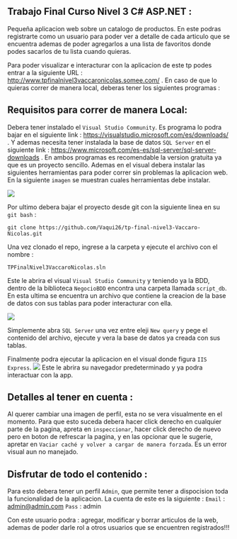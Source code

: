 ## Trabajo Final Curso Nivel 3 C# ASP.NET :

Pequeña aplicacion web sobre un catalogo de productos. En este podras registrarte como un usuario para poder ver a detalle de cada articulo que se encuentra ademas de poder agregarlos a una lista de favoritos donde podes sacarlos de
tu lista cuando quieras.

Para poder visualizar e interacturar con la aplicacion de este tp podes entrar a la siguiente URL : http://www.tpfinalnivel3vaccaronicolas.somee.com/ . 
En caso de que lo quieras correr de manera local, deberas tener los siguientes programas : 

## Requisitos para correr de manera Local:
Debera tener instalado el `Visual Studio Community`. Es programa lo podra bajar en el siguiente link : https://visualstudio.microsoft.com/es/downloads/ . Y ademas necesita tener instalada la base de datos `SQL Server` 
en el siguiente link : https://www.microsoft.com/es-es/sql-server/sql-server-downloads . En ambos programas es recomendable la version gratuita ya que es un proyecto sencillo. 
Ademas en el visual debera instalar las siguientes herramientas para poder correr sin problemas la aplicacion web. En la siguiente `imagen` se muestran cuales herramientas debe instalar. 

<img src="ImageInfoReadMe/Herramientas-NET.png">

Por ultimo debera bajar el proyecto desde git con la siguiente linea en su `git bash` :

`git clone https://github.com/Vaqui26/tp-final-nivel3-Vaccaro-Nicolas.git`

Una vez clonado el repo, ingrese a la carpeta y ejecute el archivo con el nombre :

`TPFinalNivel3VaccaroNicolas.sln`

Este le abrira el visual `Visual Studio Community` y teniendo ya la BDD, dentro de la biblioteca `NegocioBDD` encontra una carpeta llamada `script_db`. En esta ultima se encuentra un archivo que contiene la creacion de la base de datos con sus tablas para poder interacturar con ella.

<img src="ScriptBD.png">

Simplemente abra `SQL Server` una vez entre eleji `New query` y pege el contenido del archivo, ejecute y vera la base de datos ya creada con sus tablas. 

Finalmente podra ejecutar la aplicacion en el visual donde figura `IIS Express`. 
<img src="CorrerAplicacion"> 
Este le abrira su navegador predeterminado y ya podra interactuar con la app. 


## Detalles al tener en cuenta :

Al querer cambiar una imagen de perfil, esta no se vera visualmente en el momento. Para que esto suceda debera hacer click derecho en cualquier parte de la pagina, apreta en `inspeccionar`, hacer click derecho de nuevo pero en boton
de refrescar la pagina, y en las opcionar que le sugerie, apretar en `Vaciar caché y volver a cargar de manera forzada`. 
Es un error visual aun no manejado.

## Disfrutar de todo el contenido : 

Para esto debera tener un perfil `Admin`, que permite tener a dispocision toda la funcionalidad de la aplicacion. La cuenta de este es la siguiente : 
`Email` : admin@admin.com 
`Pass` : admin 

Con este usuario podra : agregar, modificar y borrar articulos de la web, ademas de poder darle rol a otros usuarios que se encuentren registrados!!!
